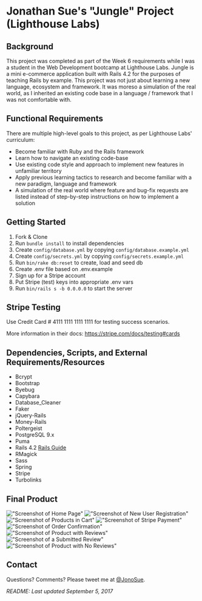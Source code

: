 # Jonathan Sue's "Jungle" Project (Lighthouse Labs)


## Background
This project was completed as part of the Week 6 requirements while I was a student in the Web Development bootcamp at Lighthouse Labs. Jungle is a mini e-commerce application built with Rails 4.2 for the purposes of teaching Rails by example. This project was not just about learning a new language, ecosystem and framework. It was moreso a simulation of the real world, as I inherited an existing code base in a language / framework that I was not comfortable with.


## Functional Requirements

There are multiple high-level goals to this project, as per Lighthouse Labs' curriculum:

- Become familiar with Ruby and the Rails framework
- Learn how to navigate an existing code-base
- Use existing code style and approach to implement new features in unfamiliar territory
- Apply previous learning tactics to research and become familiar with a new paradigm, language and framework
- A simulation of the real world where feature and bug-fix requests are listed instead of step-by-step instructions on how to implement a solution


## Getting Started

1. Fork & Clone
2. Run `bundle install` to install dependencies
3. Create `config/database.yml` by copying `config/database.example.yml`
4. Create `config/secrets.yml` by copying `config/secrets.example.yml`
5. Run `bin/rake db:reset` to create, load and seed db
6. Create .env file based on .env.example
7. Sign up for a Stripe account
8. Put Stripe (test) keys into appropriate .env vars
9. Run `bin/rails s -b 0.0.0.0` to start the server


## Stripe Testing

Use Credit Card # 4111 1111 1111 1111 for testing success scenarios.

More information in their docs: <https://stripe.com/docs/testing#cards>


## Dependencies, Scripts, and External Requirements/Resources

* Bcrypt
* Bootstrap
* Byebug
* Capybara
* Database_Cleaner
* Faker
* jQuery-Rails
* Money-Rails
* Poltergeist
* PostgreSQL 9.x
* Puma
* Rails 4.2 [Rails Guide](http://guides.rubyonrails.org/v4.2/)
* RMagick
* Sass
* Spring
* Stripe
* Turbolinks


## Final Product

!["Screenshot of Home Page"](https://raw.githubusercontent.com/jonosue/jungle-rails/master/docs/home-page.png)
!["Screenshot of New User Registration"](https://raw.githubusercontent.com/jonosue/jungle-rails/master/docs/new-user-registration.png)
!["Screenshot of Products in Cart"](https://raw.githubusercontent.com/jonosue/jungle-rails/master/docs/products-in-cart.png)
!["Screenshot of Stripe Payment"](https://raw.githubusercontent.com/jonosue/jungle-rails/master/docs/stripe-payment.png)
!["Screenshot of Order Confirmation"](https://raw.githubusercontent.com/jonosue/jungle-rails/master/docs/order-confirmation.png)
!["Screenshot of Product with Reviews"](https://raw.githubusercontent.com/jonosue/jungle-rails/master/docs/write-review.png)
!["Screenshot of a Submitted Review"](https://raw.githubusercontent.com/jonosue/jungle-rails/master/docs/rating-submitted.png)
!["Screenshot of Product with No Reviews"](https://raw.githubusercontent.com/jonosue/jungle-rails/master/docs/product-with-no-reviews.png)


## Contact

Questions? Comments? Please tweet me at [@JonoSue](http://twitter.com/JonoSue).


*README: Last updated September 5, 2017*